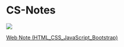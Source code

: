# CS-Notes

<img src="https://img.shields.io/badge/license-MIT-green.svg" />

[Web Note (HTML_CSS_JavaScript_Bootstrap)](web/Web_Note_Web笔记_HTML_CSS_JavaScript_Bootstrap.md)
